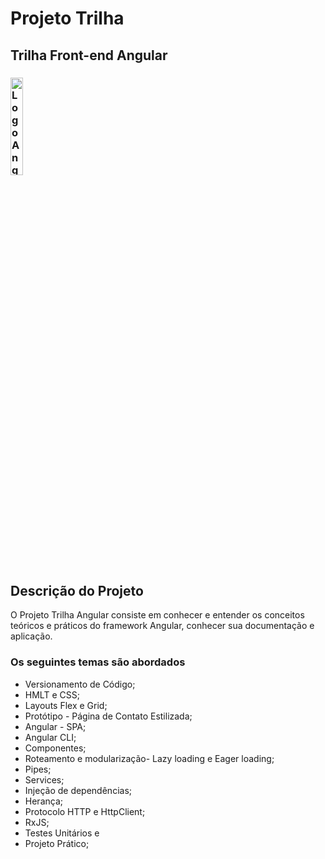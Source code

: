<h1>Projeto Trilha</h1>
<h2>Trilha Front-end Angular</h2>
<h3>
    <img src="https://ik.imagekit.io/3mfjmziiqmi/angular_HhfLQizcz.png?ik-sdk-version=javascript-1.4.3&updatedAt=1665174966706" alt="Logo Angular" style="width: 20%">
</h3>

<h2>Descrição do Projeto</h2>

<p>O Projeto Trilha Angular consiste em conhecer e entender os conceitos teóricos e práticos do framework Angular, conhecer sua documentação e aplicação.</p>

### Os seguintes temas são abordados

- Versionamento de Código;
- HMLT e CSS;
- Layouts Flex e Grid;
- Protótipo - Página de Contato Estilizada;
- Angular - SPA;
- Angular CLI;
- Componentes;
- Roteamento e modularização- Lazy loading e Eager loading;
- Pipes;
- Services;
- Injeção de dependências;
- Herança;
- Protocolo HTTP e HttpClient;
- RxJS;
- Testes Unitários e
- Projeto Prático;

